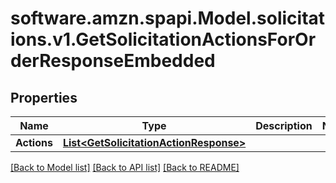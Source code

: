 # software.amzn.spapi.Model.solicitations.v1.GetSolicitationActionsForOrderResponseEmbedded

## Properties

Name | Type | Description | Notes
------------ | ------------- | ------------- | -------------
**Actions** | [**List&lt;GetSolicitationActionResponse&gt;**](GetSolicitationActionResponse.md) |  | 

[[Back to Model list]](../README.md#documentation-for-models) [[Back to API list]](../README.md#documentation-for-api-endpoints) [[Back to README]](../README.md)

